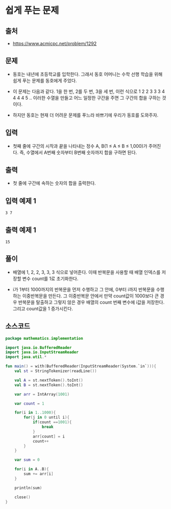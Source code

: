 # 쉽게 푸는 문제

## 출처

* https://www.acmicpc.net/problem/1292

## 문제

* 동호는 내년에 초등학교를 입학한다. 그래서 동호 어머니는 수학 선행 학습을 위해 쉽게 푸는 문제를 동호에게 주었다.

* 이 문제는 다음과 같다. 1을 한 번, 2를 두 번, 3을 세 번, 이런 식으로 1 2 2 3 3 3 4 4 4 4 5 .. 이러한 수열을 만들고 어느 일정한 구간을 주면 그 구간의 합을 구하는 것이다.

* 하지만 동호는 현재 더 어려운 문제를 푸느라 바쁘기에 우리가 동호를 도와주자.

## 입력

* 첫째 줄에 구간의 시작과 끝을 나타내는 정수 A, B(1 ≤ A ≤ B ≤ 1,000)가 주어진다. 즉, 수열에서 A번째 숫자부터 B번째 숫자까지 합을 구하면 된다.

## 출력

* 첫 줄에 구간에 속하는 숫자의 합을 출력한다.

## 입력 예제 1

```
3 7
```

## 출력 예제 1

```
15
```

## 풀이

* 배열에 1, 2, 2, 3, 3, 3 식으로 넣어준다. 이때 반복문을 사용할 때 배열 인덱스를 저장할 변수 count를 1로 초기화한다.

* i가 1부터 1000까지의 반복문을 먼저 수행하고 그 안에, 0부터 i까지 반복문을 수행하는 이중반복문을 만든다. 그 이중반복문 안에서 만약 count값이 1000보다 큰 경우 반복문을 탈출하고 그렇지 않은 경우 배열의 count 번째 변수에 i값을 저장한다. 그리고 count값을 1 증가시킨다.

## 소스코드

```kotlin
package mathematics.implementation

import java.io.BufferedReader
import java.io.InputStreamReader
import java.util.*

fun main() = with(BufferedReader(InputStreamReader(System.`in`))){
    val st = StringTokenizer(readLine())

    val A = st.nextToken().toInt()
    val B = st.nextToken().toInt()

    var arr = IntArray(1001)

    var count = 1

    for(i in 1..1000){
        for(j in 0 until i){
            if(count ==1001){
                break
            }
            arr[count] = i
            count++
        }
    }

    var sum = 0

    for(i in A..B){
        sum += arr[i]
    }

    println(sum)

    close()
}
```
